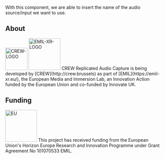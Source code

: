 With this component, we are able to insert the name of the audio source/input we want to use.

## About
<img src="https://github.com/user-attachments/assets/bc9dba6e-2478-4d09-86ca-c735ae73f21b" alt="CREW-LOGO" height="70"/>  


    
<img src="https://emil-xr.eu/wp-content/uploads/2022/10/logo_emil-272x300.png)" alt="EMIL-XR-LOGO" height="100"/>
CREW Replicated Audio Capture is being developed by [CREW](http://crew.brussels) as part of [EMIL](https://emil-xr.eu/), the European Media and Immersion Lab, an Innovation Action funded by the European Union and co-funded by Innovate UK. 

## Funding
<img src="https://emil-xr.eu/wp-content/uploads/2022/10/EN-Funded-by-the-EU-POS-1024x215.png)" alt="EU" height="100"/>
This project has received funding from the European Union's Horizon Europe Research and Innovation Programme under Grant Agreement No 101070533 EMIL.
